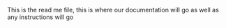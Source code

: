 This is the read me file, this is where our documentation will go as well as any instructions will go